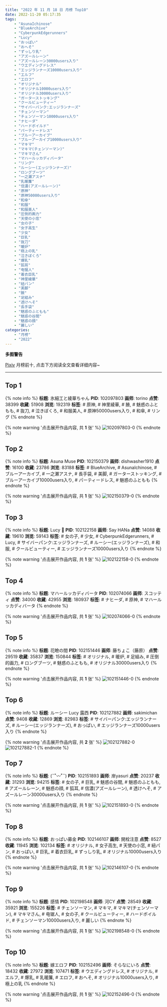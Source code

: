 ```yaml
---
title: "2022 年 11 月 18 日 月榜 Top10"
date: 2022-11-20 05:17:35
tags:
    - "AsunaIchinose"
    - "BlueArchive"
    - "CyberpunkEdgerunners"
    - "Lucy"
    - "おっぱい"
    - "おへそ"
    - "ずっしり乳"
    - "アズールレーン"
    - "アズールレーン30000users入り"
    - "ウエディングドレス"
    - "エッジランナーズ10000users入り"
    - "エルフ"
    - "エロフ"
    - "オリジナル"
    - "オリジナル10000users入り"
    - "オリジナル30000users入り"
    - "ガーターストッキング"
    - "クールビューティー"
    - "サイバーパンク:エッジランナーズ"
    - "チェンソーマン"
    - "チェンソーマン10000users入り"
    - "ナヒーダ"
    - "ハードボイルド"
    - "パーティードレス"
    - "ブルーアーカイブ"
    - "ブルーアーカイブ10000users入り"
    - "マキマ"
    - "マキマ(チェンソーマン)"
    - "マキマさん"
    - "マハールッカディバータ"
    - "リング"
    - "ルーシー(エッジランナーズ)"
    - "ロングブーツ"
    - "一之瀬アスナ"
    - "乳暖簾"
    - "信濃(アズールレーン)"
    - "原神"
    - "原神50000users入り"
    - "和傘"
    - "和服"
    - "和服美人"
    - "圧倒的画力"
    - "天使の小窓"
    - "女の子"
    - "女子高生"
    - "少女"
    - "巨乳"
    - "抜刀"
    - "暖炉"
    - "極上の乳"
    - "泣きぼくろ"
    - "爆乳"
    - "狐耳"
    - "电锯人"
    - "着衣巨乳"
    - "神里綾華"
    - "紐パン"
    - "美脚"
    - "腋"
    - "足組み"
    - "透けへそ"
    - "長手袋"
    - "魅惑のふともも"
    - "魅惑の谷間"
    - "魅惑の顔"
    - "麗しい"
categories:
    - "月榜"
    - "2022"
---
```


<i class="fa fa-triangle-exclamation"></i>**多图警告**<i class="fa fa-triangle-exclamation"></i>

[Pixiv](https://www.pixiv.net/) 月榜前十, 点击下方阅读全文查看详细内容~

<!-- more -->

---

## Top 1

{% note info %}
**标题**: 氷細工と綾華ちゃん
**PID**: 102097803 **画师**: torino
**点赞**: 38399 **收藏**: 51908 **浏览**: 192319
**标签**: # 原神, # 神里綾華, # 腋, # 魅惑のふともも, # 抜刀, # 泣きぼくろ, # 和服美人, # 原神50000users入り, # 和傘, # リング
{% endnote %}

{% note warning '点击展开作品内容, 共 **1** 张' %}
![102097803-0](https://i.pixiv.re/img-original/img/2022/10/21/00/00/11/102097803_p0.jpg)
{% endnote %}

## Top 2

{% note info %}
**标题**: Asuna Muse
**PID**: 102150379 **画师**: dishwasher1910
**点赞**: 16100 **收藏**: 23786 **浏览**: 83188
**标签**: # BlueArchive, # AsunaIchinose, # ブルーアーカイブ, # 一之瀬アスナ, # 長手袋, # 美脚, # ガーターストッキング, # ブルーアーカイブ10000users入り, # パーティードレス, # 魅惑のふともも
{% endnote %}

{% note warning '点击展开作品内容, 共 **1** 张' %}
![102150379-0](https://i.pixiv.re/img-original/img/2022/10/22/23/32/05/102150379_p0.jpg)
{% endnote %}

## Top 3

{% note info %}
**标题**: Lucy 🌙
**PID**: 102122158 **画师**: Say HANa
**点赞**: 14088 **收藏**: 19610 **浏览**: 59143
**标签**: # 女の子, # 少女, # CyberpunkEdgerunners, # Lucy, # サイバーパンク:エッジランナーズ, # ルーシー(エッジランナーズ), # 和服, # クールビューティー, # エッジランナーズ10000users入り
{% endnote %}

{% note warning '点击展开作品内容, 共 **1** 张' %}
![102122158-0](https://i.pixiv.re/img-original/img/2022/10/22/00/00/06/102122158_p0.png)
{% endnote %}

## Top 4

{% note info %}
**标题**: マハールッカディバータ
**PID**: 102074066 **画师**: スコッティ
**点赞**: 34000 **收藏**: 42955 **浏览**: 180937
**标签**: # ナヒーダ, # 原神, # マハールッカディバータ
{% endnote %}

{% note warning '点击展开作品内容, 共 **1** 张' %}
![102074066-0](https://i.pixiv.re/img-original/img/2022/10/20/00/00/07/102074066_p0.jpg)
{% endnote %}

## Top 5

{% note info %}
**标题**: 花瞼の間
**PID**: 102151446 **画师**: 藤ちょこ（藤原）
**点赞**: 29519 **收藏**: 35837 **浏览**: 150844
**标签**: # オリジナル, # 暖炉, # 足組み, # 圧倒的画力, # ロングブーツ, # 魅惑のふともも, # オリジナル30000users入り
{% endnote %}

{% note warning '点击展开作品内容, 共 **1** 张' %}
![102151446-0](https://i.pixiv.re/img-original/img/2022/10/23/00/00/19/102151446_p0.png)
{% endnote %}

## Top 6

{% note info %}
**标题**: ルーシー Lucy 露西
**PID**: 102127882 **画师**: sakimichan
**点赞**: 9408 **收藏**: 12869 **浏览**: 82983
**标签**: # サイバーパンク:エッジランナーズ, # ルーシー(エッジランナーズ), # おっぱい, # エッジランナーズ10000users入り
{% endnote %}

{% note warning '点击展开作品内容, 共 **2** 张' %}
![102127882-0](https://i.pixiv.re/img-original/img/2022/10/22/05/31/27/102127882_p0.jpg)
![102127882-1](https://i.pixiv.re/img-original/img/2022/10/22/05/31/27/102127882_p1.jpg)
{% endnote %}

## Top 7

{% note info %}
**标题**: (˵¯͒〰¯͒˵)
**PID**: 102151893 **画师**: 岸yasuri
**点赞**: 20237 **收藏**: 31293 **浏览**: 94215
**标签**: # 女の子, # 巨乳, # 魅惑の谷間, # 魅惑のふともも, # アズールレーン, # 魅惑の顔, # 狐耳, # 信濃(アズールレーン), # 透けへそ, # アズールレーン30000users入り
{% endnote %}

{% note warning '点击展开作品内容, 共 **1** 张' %}
![102151893-0](https://i.pixiv.re/img-original/img/2022/10/23/00/08/49/102151893_p0.png)
{% endnote %}

## Top 8

{% note info %}
**标题**: おっぱい募金
**PID**: 102146107 **画师**: 開栓注意
**点赞**: 8527 **收藏**: 11945 **浏览**: 102134
**标签**: # オリジナル, # 女子高生, # 天使の小窓, # 紐パン, # おっぱい, # 巨乳, # 着衣巨乳, # ずっしり乳, # オリジナル10000users入り
{% endnote %}

{% note warning '点击展开作品内容, 共 **1** 张' %}
![102146107-0](https://i.pixiv.re/img-original/img/2022/10/22/21/19/53/102146107_p0.jpg)
{% endnote %}

## Top 9

{% note info %}
**标题**: 感情
**PID**: 102198548 **画师**: 河CY
**点赞**: 28549 **收藏**: 35921 **浏览**: 155226
**标签**: # チェンソーマン, # マキマ, # マキマ(チェンソーマン), # マキマさん, # 电锯人, # 女の子, # クールビューティー, # ハードボイルド, # チェンソーマン10000users入り, # 麗しい
{% endnote %}

{% note warning '点击展开作品内容, 共 **1** 张' %}
![102198548-0](https://i.pixiv.re/img-original/img/2022/10/24/17/59/42/102198548_p0.jpg)
{% endnote %}

## Top 10

{% note info %}
**标题**: 嫁エロフ
**PID**: 102152496 **画师**: そらなにいろ
**点赞**: 18432 **收藏**: 27972 **浏览**: 107471
**标签**: # ウエディングドレス, # オリジナル, # エルフ, # 爆乳, # 乳暖簾, # エロフ, # おへそ, # オリジナル10000users入り, # 極上の乳
{% endnote %}

{% note warning '点击展开作品内容, 共 **1** 张' %}
![102152496-0](https://i.pixiv.re/img-original/img/2022/10/23/00/27/26/102152496_p0.png)
{% endnote %}
